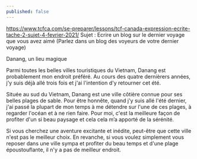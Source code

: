 ```yaml
---
published: false
---
```

https://www.tcfca.com/se-preparer/lessons/tcf-canada-expression-ecrite-tache-2-sujet-4-fevrier-2021/
Sujet : Ecrire un blog sur le dernier voyage que vous avez aimé (Parlez dans un blog des voyeurs de votre dernier voyage)

Danang, un lieu magique

Parmi toutes les belles villes touristiques du Vietnam, Danang est probablement mon endroit préféré. Au cours des quatre dernièrers années, j'y suis déjà allé trois fois et j'ai l'intention d'y retourner cet été.

Située au sud du Vietnam, Danang est une ville côtière connue pour ses belles plages de sable. Pour être honnête, quand j'y suis allé l'été dernier, j'ai passé la plupart de mon temps à me détendre sur l'une de ces plages, à regarder l'océan et à ne rien faire. Pour moi, c'est la meilleure façon de profiter d'un si beau paysage et cela cela m’a apporté de la sérénité.

Si vous cherchez une aventure excitante et inédite, peut-être que cette ville n'est pas le meilleur choix. En revanche, si vous voulez simplement vous reposer dans une ville sympa et profiter du beau temps et d'une plage époustouflante, il n'y a pas de meilleur endroit.
